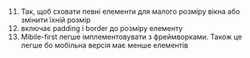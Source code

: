 11) Так, щоб сховати певні елементи для малого розміру вікна або змінити їхній розмір
20) включає padding i border до розміру елементу
27) Mibile-first легше імплементовувати з фреймворками. Також це легше бо мобільна версія має менше елементів
